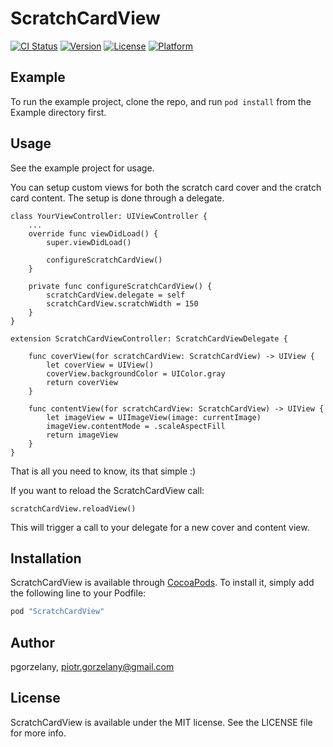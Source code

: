 # ScratchCardView

[![CI Status](http://img.shields.io/travis/pgorzelany/ScratchCardView.svg?style=flat)](https://travis-ci.org/pgorzelany/ScratchCardView)
[![Version](https://img.shields.io/cocoapods/v/ScratchCardView.svg?style=flat)](http://cocoapods.org/pods/ScratchCardView)
[![License](https://img.shields.io/cocoapods/l/ScratchCardView.svg?style=flat)](http://cocoapods.org/pods/ScratchCardView)
[![Platform](https://img.shields.io/cocoapods/p/ScratchCardView.svg?style=flat)](http://cocoapods.org/pods/ScratchCardView)

## Example

To run the example project, clone the repo, and run `pod install` from the Example directory first.

## Usage

See the example project for usage.

You can setup custom views for both the scratch card cover and the cratch card content.
The setup is done through a delegate.

```
class YourViewController: UIViewController {
    ...
    override func viewDidLoad() {
        super.viewDidLoad()

        configureScratchCardView()
    }

    private func configureScratchCardView() {
        scratchCardView.delegate = self
        scratchCardView.scratchWidth = 150
    }
}

extension ScratchCardViewController: ScratchCardViewDelegate {

    func coverView(for scratchCardView: ScratchCardView) -> UIView {
        let coverView = UIView()
        coverView.backgroundColor = UIColor.gray
        return coverView
    }

    func contentView(for scratchCardView: ScratchCardView) -> UIView {
        let imageView = UIImageView(image: currentImage)
        imageView.contentMode = .scaleAspectFill
        return imageView
    }
}

```

That is all you need to know, its that simple :)

If you want to reload the ScratchCardView call:

```
scratchCardView.reloadView()
```

This will trigger a call to your delegate for a new cover and content view.

## Installation

ScratchCardView is available through [CocoaPods](http://cocoapods.org). To install
it, simply add the following line to your Podfile:

```ruby
pod "ScratchCardView"
```

## Author

pgorzelany, piotr.gorzelany@gmail.com

## License

ScratchCardView is available under the MIT license. See the LICENSE file for more info.
